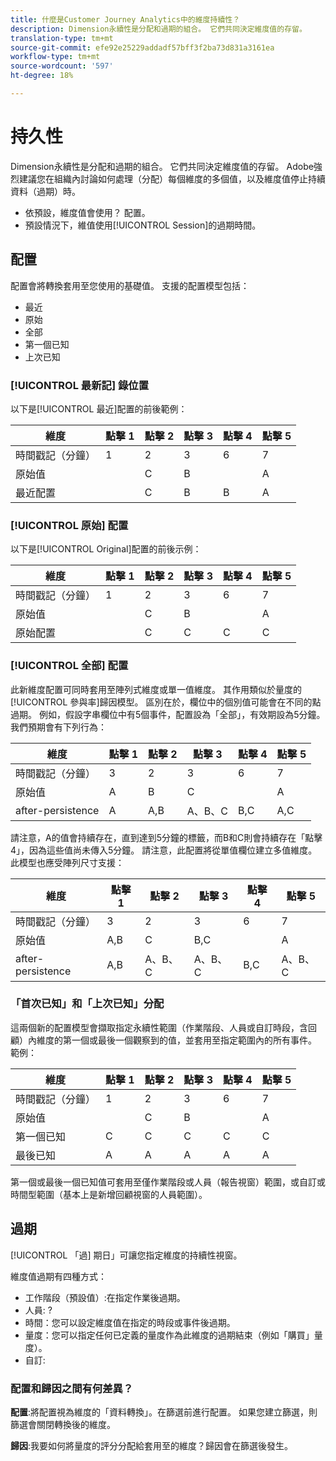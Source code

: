 ```yaml
---
title: 什麼是Customer Journey Analytics中的維度持續性？
description: Dimension永續性是分配和過期的組合。 它們共同決定維度值的存留。
translation-type: tm+mt
source-git-commit: efe92e25229addadf57bff3f2ba73d831a3161ea
workflow-type: tm+mt
source-wordcount: '597'
ht-degree: 18%

---
```



# 持久性

Dimension永續性是分配和過期的組合。 它們共同決定維度值的存留。 Adobe強烈建議您在組織內討論如何處理（分配）每個維度的多個值，以及維度值停止持續資料（過期）時。

* 依預設，維度值會使用？ 配置。
* 預設情況下，維值使用[!UICONTROL Session]的過期時間。

## 配置

配置會將轉換套用至您使用的基礎值。 支援的配置模型包括：

* 最近
* 原始
* 全部
* 第一個已知
* 上次已知

### [!UICONTROL 最新記] 錄位置

以下是[!UICONTROL 最近]配置的前後範例：

| 維度 | 點擊 1 | 點擊 2 | 點擊 3 | 點擊 4 | 點擊 5 |
| --- | --- | --- | --- | --- | --- |
| 時間戳記（分鐘） | 1 | 2 | 3 | 6 | 7 |
| 原始值 |  | C | B |  | A |
| 最近配置 |  | C | B | B | A |

### [!UICONTROL 原始] 配置

以下是[!UICONTROL Original]配置的前後示例：

| 維度 | 點擊 1 | 點擊 2 | 點擊 3 | 點擊 4 | 點擊 5 |
| --- | --- | --- | --- | --- | --- |
| 時間戳記（分鐘） | 1 | 2 | 3 | 6 | 7 |
| 原始值 |  | C | B |  | A |
| 原始配置 |  | C | C | C | C |

### [!UICONTROL 全部] 配置

此新維度配置可同時套用至陣列式維度或單一值維度。 其作用類似於量度的[!UICONTROL 參與率]歸因模型。 區別在於，欄位中的個別值可能會在不同的點過期。 例如，假設字串欄位中有5個事件，配置設為「全部」，有效期設為5分鐘。 我們預期會有下列行為：

| 維度 | 點擊 1 | 點擊 2 | 點擊 3 | 點擊 4 | 點擊 5 |
| --- | --- | --- | --- | --- | --- |
| 時間戳記（分鐘） | 3 | 2 | 3 | 6 | 7 |
| 原始值 | A | B | C |  | A |
| after-persistence | A | A,B | A、B、C | B,C | A,C |

請注意，A的值會持續存在，直到達到5分鐘的標籤，而B和C則會持續存在「點擊4」，因為這些值尚未傳入5分鐘。 請注意，此配置將從單值欄位建立多值維度。 此模型也應受陣列尺寸支援：

| 維度 | 點擊 1 | 點擊 2 | 點擊 3 | 點擊 4 | 點擊 5 |
| --- | --- | --- | --- | --- | --- |
| 時間戳記（分鐘） | 3 | 2 | 3 | 6 | 7 |
| 原始值 | A,B | C | B,C |  | A |
| after-persistence | A,B | A、B、C | A、B、C | B,C | A、B、C |

### 「首次已知」和「上次已知」分配

這兩個新的配置模型會擷取指定永續性範圍（作業階段、人員或自訂時段，含回顧）內維度的第一個或最後一個觀察到的值，並套用至指定範圍內的所有事件。 範例：

| 維度 | 點擊 1 | 點擊 2 | 點擊 3 | 點擊 4 | 點擊 5 |
| --- | --- | --- | --- | --- | --- |
| 時間戳記（分鐘） | 1 | 2 | 3 | 6 | 7 |
| 原始值 |  | C | B |  | A |
| 第一個已知 | C | C | C | C | C |
| 最後已知 | A | A | A | A | A |

第一個或最後一個已知值可套用至僅作業階段或人員（報告視窗）範圍，或自訂或時間型範圍（基本上是新增回顧視窗的人員範圍）。

## 過期

[!UICONTROL 「過] 期日」可讓您指定維度的持續性視窗。

維度值過期有四種方式：

* 工作階段（預設值）:在指定作業後過期。
* 人員: ?
* 時間：您可以設定維度值在指定的時段或事件後過期。
* 量度：您可以指定任何已定義的量度作為此維度的過期結束（例如「購買」量度）。
* 自訂:

### 配置和歸因之間有何差異？

**配置**:將配置視為維度的「資料轉換」。在篩選前進行配置。 如果您建立篩選，則篩選會關閉轉換後的維度。

**歸因**:我要如何將量度的評分分配給套用至的維度？歸因會在篩選後發生。


